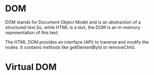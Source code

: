 # DOM
DOM stands for Document Object Model and is an abstraction of a structured text.So, while HTML is a text, 
the DOM is an in-memory representation of this text.

The HTML DOM provides an interface (API) to traverse and modify the nodes. It contains methods like getElementById or removeChild.

# Virtual DOM
